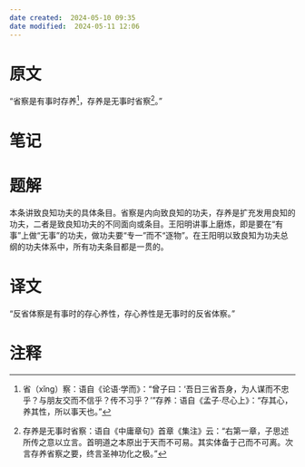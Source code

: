 ```yaml
---
date created:  2024-05-10 09:35
date modified:  2024-05-11 12:06
---
```

# 原文
“省察是有事时存养[^1]，存养是无事时省察[^2]。”
# 笔记

# 题解
本条讲致良知功夫的具体条目。省察是内向致良知的功夫，存养是扩充发用良知的功夫，二者是致良知功夫的不同面向或条目。王阳明讲事上磨炼，即是要在“有事”上做“无事”的功夫，做功夫要“专一”而不“逐物”。在王阳明以致良知为功夫总纲的功夫体系中，所有功夫条目都是一贯的。
# 译文
“反省体察是有事时的存心养性，存心养性是无事时的反省体察。”
# 注释

[^1]: 省（xǐng）察：语自《论语·学而》：“曾子曰：‘吾日三省吾身，为人谋而不忠乎？与朋友交而不信乎？传不习乎？’”存养：语自《孟子·尽心上》：“存其心，养其性，所以事天也。”
[^2]: 存养是无事时省察：语自《中庸章句》首章《集注》云：“右第一章，子思述所传之意以立言。首明道之本原出于天而不可易。其实体备于己而不可离。次言存养省察之要，终言圣神功化之极。”